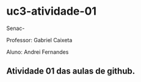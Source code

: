 # uc3-atividade-01
Senac-

Professor: Gabriel Caixeta

Aluno: Andrei Fernandes

## Atividade 01 das aulas de github.





